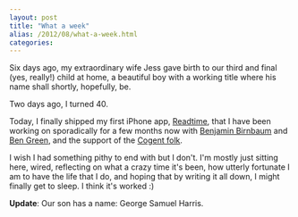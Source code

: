 ```yaml
---
layout: post
title: "What a week"
alias: /2012/08/what-a-week.html
categories:
---
```

Six days ago, my extraordinary wife Jess gave birth to our third and final (yes, really!) child at home, a beautiful boy with a working title where his name shall shortly, hopefully, be.

Two days ago, I turned 40.

Today, I finally shipped my first iPhone app, [Readtime](http://www.readtimeapp.com), that I have been working on sporadically for a few months now with [Benjamin Birnbaum](http://twitter.com/benjaminb) and [Ben Green](http://twitter.com/bennyg), and the support of the [Cogent folk](http://www.cogent.co).

I wish I had something pithy to end with but I don't. I'm mostly just sitting here, wired, reflecting on what a crazy time it's been, how utterly fortunate I am to have the life that I do, and hoping that by writing it all down, I might finally get to sleep. I think it's worked :)

**Update**: Our son has a name: George Samuel Harris.
